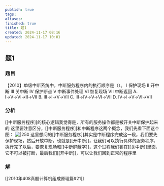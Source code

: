 ```yaml
---
publish: true
tags: 
aliases: 
finished: true
title: 题1
created: 2024-11-17 08:16
updated: 2024-11-17 10:01
---
```

## 题1
### 题目
【2010】单级中断系统中，中断服务程序内的执行顺序是（）。
Ⅰ 保护现场 
Ⅱ 开中断 
Ⅲ 关中断 
Ⅳ 保护断点 
Ⅴ 中断事件处理 
Ⅵ 恢复现场 
Ⅶ 中断返回
A. Ⅰ→Ⅴ→Ⅵ→Ⅱ→Ⅶ
B. Ⅲ→Ⅰ→Ⅴ→Ⅶ
C. Ⅲ→Ⅳ→Ⅴ→Ⅵ→Ⅶ
D. Ⅳ→Ⅰ→Ⅴ→Ⅵ→Ⅶ
### 分析
[[中断服务程序]]的核心逻辑我觉得是，所有的服务操作都是被开关中断保护起来的
这里要注意区分，[[中断服务程序]]和中断程序这两个概念，我们先看下面这个图：
![|250](https://img.hwenyi.live/202411171758439.webp)
这里想问的[[中断服务程序]]其实是中断程序完成这一段，我们要先保护现场，然后开放中断，也就是[[开中断]]，让我们可以执行具体的服务程序，执行完了以后，要恢复现场和[[中断屏蔽字]]，这个过程我们锁在[[关中断]]里面，它不可以被打断，最后我们[[开中断]]，可以让我们回到正常的程序里
### 解
[[2010年408真题计算机组成原理篇#21]]